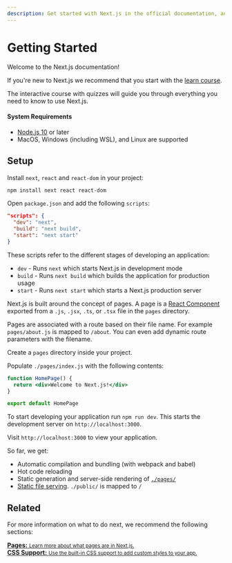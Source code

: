 ```yaml
---
description: Get started with Next.js in the official documentation, and learn more about all our features!
---
```


# Getting Started

Welcome to the Next.js documentation!

If you're new to Next.js we recommend that you start with the [learn course](https://nextjs.org/learn/basics/getting-started).

The interactive course with quizzes will guide you through everything you need to know to use Next.js.

#### System Requirements

- [Node.js 10](https://nodejs.org/) or later
- MacOS, Windows (including WSL), and Linux are supported

## Setup

Install `next`, `react` and `react-dom` in your project:

```bash
npm install next react react-dom
```

Open `package.json` and add the following `scripts`:

```json
"scripts": {
  "dev": "next",
  "build": "next build",
  "start": "next start"
}
```

These scripts refer to the different stages of developing an application:

- `dev` - Runs `next` which starts Next.js in development mode
- `build` - Runs `next build` which builds the application for production usage
- `start` - Runs `next start` which starts a Next.js production server

Next.js is built around the concept of pages. A page is a [React Component](https://reactjs.org/docs/components-and-props.html) exported from a `.js`, `.jsx`, `.ts`, or `.tsx` file in the `pages` directory.

Pages are associated with a route based on their file name. For example `pages/about.js` is mapped to `/about`. You can even add dynamic route parameters with the filename.

Create a `pages` directory inside your project.

Populate `./pages/index.js` with the following contents:

```jsx
function HomePage() {
  return <div>Welcome to Next.js!</div>
}

export default HomePage
```

To start developing your application run `npm run dev`. This starts the development server on `http://localhost:3000`.

Visit `http://localhost:3000` to view your application.

So far, we get:

- Automatic compilation and bundling (with webpack and babel)
- Hot code reloading
- Static generation and server-side rendering of [`./pages/`](/docs/basic-features/pages.md)
- [Static file serving](/docs/basic-features/static-file-serving.md). `./public/` is mapped to `/`

## Related

For more information on what to do next, we recommend the following sections:

<div class="card">
  <a href="/docs/basic-features/pages.md">
    <b>Pages:</b>
    <small>Learn more about what pages are in Next.js.</small>
  </a>
</div>

<div class="card">
  <a href="/docs/basic-features/built-in-css-support.md">
    <b>CSS Support:</b>
    <small>Use the built-in CSS support to add custom styles to your app.</small>
  </a>
</div>
